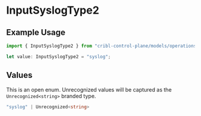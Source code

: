 # InputSyslogType2

## Example Usage

```typescript
import { InputSyslogType2 } from "cribl-control-plane/models/operations";

let value: InputSyslogType2 = "syslog";
```

## Values

This is an open enum. Unrecognized values will be captured as the `Unrecognized<string>` branded type.

```typescript
"syslog" | Unrecognized<string>
```